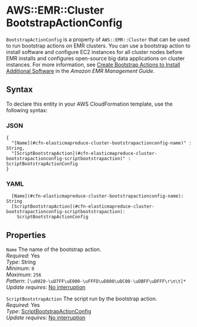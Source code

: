 # AWS::EMR::Cluster BootstrapActionConfig<a name="aws-properties-elasticmapreduce-cluster-bootstrapactionconfig"></a>

`BootstrapActionConfig` is a property of `AWS::EMR::Cluster` that can be used to run bootstrap actions on EMR clusters\. You can use a bootstrap action to install software and configure EC2 instances for all cluster nodes before EMR installs and configures open\-source big data applications on cluster instances\. For more information, see [Create Bootstrap Actions to Install Additional Software](https://docs.aws.amazon.com/emr/latest/ManagementGuide/emr-plan-bootstrap.html) in the _Amazon EMR Management Guide_\.

## Syntax<a name="aws-properties-elasticmapreduce-cluster-bootstrapactionconfig-syntax"></a>

To declare this entity in your AWS CloudFormation template, use the following syntax:

### JSON<a name="aws-properties-elasticmapreduce-cluster-bootstrapactionconfig-syntax.json"></a>

```
{
  "[Name](#cfn-elasticmapreduce-cluster-bootstrapactionconfig-name)" : String,
  "[ScriptBootstrapAction](#cfn-elasticmapreduce-cluster-bootstrapactionconfig-scriptbootstrapaction)" : ScriptBootstrapActionConfig
}
```

### YAML<a name="aws-properties-elasticmapreduce-cluster-bootstrapactionconfig-syntax.yaml"></a>

```
  [Name](#cfn-elasticmapreduce-cluster-bootstrapactionconfig-name): String
  [ScriptBootstrapAction](#cfn-elasticmapreduce-cluster-bootstrapactionconfig-scriptbootstrapaction):
    ScriptBootstrapActionConfig
```

## Properties<a name="aws-properties-elasticmapreduce-cluster-bootstrapactionconfig-properties"></a>

`Name` <a name="cfn-elasticmapreduce-cluster-bootstrapactionconfig-name"></a>
The name of the bootstrap action\.  
_Required_: Yes  
_Type_: String  
_Minimum_: `0`  
_Maximum_: `256`  
_Pattern_: `[\u0020-\uD7FF\uE000-\uFFFD\uD800\uDC00-\uDBFF\uDFFF\r\n\t]*`  
_Update requires_: [No interruption](https://docs.aws.amazon.com/AWSCloudFormation/latest/UserGuide/using-cfn-updating-stacks-update-behaviors.html#update-no-interrupt)

`ScriptBootstrapAction` <a name="cfn-elasticmapreduce-cluster-bootstrapactionconfig-scriptbootstrapaction"></a>
The script run by the bootstrap action\.  
_Required_: Yes  
_Type_: [ScriptBootstrapActionConfig](aws-properties-elasticmapreduce-cluster-scriptbootstrapactionconfig.md)  
_Update requires_: [No interruption](https://docs.aws.amazon.com/AWSCloudFormation/latest/UserGuide/using-cfn-updating-stacks-update-behaviors.html#update-no-interrupt)
